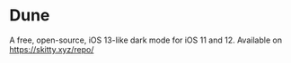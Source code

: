 # Dune
A free, open-source, iOS 13-like dark mode for iOS 11 and 12. Available on https://skitty.xyz/repo/

